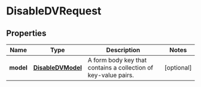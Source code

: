 

# DisableDVRequest


## Properties

| Name | Type | Description | Notes |
|------------ | ------------- | ------------- | -------------|
|**model** | [**DisableDVModel**](DisableDVModel.md) | A form body key that contains a collection of key-value pairs. |  [optional] |



